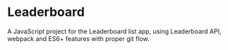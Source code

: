 # Leaderboard
A JavaScript project for the Leaderboard list app, using Leaderboard API, webpack and ES6+ features with proper git flow.
